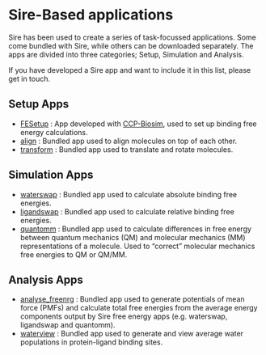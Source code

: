 # Sire-Based applications

Sire has been used to create a series of task-focussed applications. 
Some come bundled with Sire, while others can be downloaded separately. 
The apps are divided into three categories; Setup, Simulation and Analysis.

If you have developed a Sire app and want to include it in this list, 
please get in touch.

## Setup Apps

* [FESetup](http://www.ccpbiosim.ac.uk/flagship#fes) : App developed with 
[CCP-Biosim](http://www.ccpbiosim.ac.uk/), used to set up binding free energy calculations. 
* [align](apps/align.md) : Bundled app used to align molecules on top of each other.
* [transform](apps/transform.md) : Bundled app used to translate and rotate molecules.

## Simulation Apps

* [waterswap](apps/waterswap.md) : Bundled app used to calculate absolute binding free energies.
* [ligandswap](apps/ligandswap.md) : Bundled app used to calculate relative binding free energies.
* [quantomm](apps/quantomm.md) : Bundled app used to calculate differences in free energy between quantum mechanics (QM) and molecular mechanics (MM) representations of a molecule. Used to “correct” molecular mechanics free energies to QM or QM/MM.

## Analysis Apps

* [analyse_freenrg](apps/analyse_freenrg) : Bundled app used to generate potentials 
of mean force (PMFs) and calculate total free energies from the average energy 
components output by Sire free energy apps (e.g. waterswap, ligandswap and quantomm).
* [waterview](apps/waterview) : Bundled app used to generate and view average water 
populations in protein-ligand binding sites.

